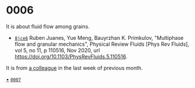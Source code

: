 # 0006
It is about fluid flow among grains.

+ [`8jce6`](https://osf.io/8jce6) Ruben Juanes, Yue Meng, Bauyrzhan K. Primkulov, "Multiphase flow and granular mechanics", Physical Review Fluids [Phys Rev Fluids], vol 5, no 11, p 110516, Nov 2020, url https://doi.org/10.1103/PhysRevFluids.5.110516.

It is from [a colleague](https://scholar.google.com/citations?user=7_YhBaEAAAAJ) in the last week of previous month.


[&bull;](README.md)
[`0007`](../00/07.md)

